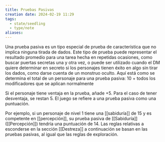 ```yaml
---
title: Pruebas Pasivas
creation date: 2024-02-19 11:29
tags:
  - state/seedling
  - type/note
aliases:
---
```

Una prueba pasiva es un tipo especial de prueba de característica que no implica ninguna tirada de dados. Este tipo de prueba puede representar el resultado promedio para una tarea hecha en repetidas ocasiones, como buscar puertas secretas una y otra vez, o puede ser utilizado cuando el DM quiere determinar en secreto si los personajes tienen éxito en algo sin tirar los dados, como darse cuenta de un monstruo oculto.
Aquí está como se determina el total de un personaje para una prueba pasiva:
10 + todos los modificadores que se aplican normalmente

Si el personaje tiene ventaja en la prueba, añade +5. Para el caso de tener desventaja, se restan 5. El juego se refiere a una prueba pasiva como una puntuación.

Por ejemplo, si un personaje de nivel 1 tiene una [[sabiduría]] de 15 y es competente en [[percepción]], su prueba pasiva de [[Sabiduría]] ([[Percepción]]) tendría una puntuación de 14.
Las reglas relativas a esconderse en la sección [[Destreza]] a continuación se basan en las pruebas pasivas, al igual que las reglas de exploración.